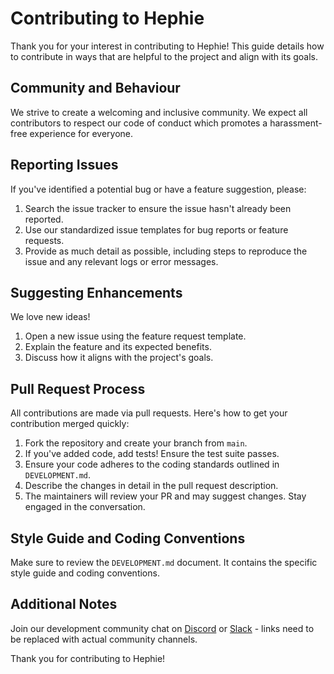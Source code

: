 # Contributing to Hephie

Thank you for your interest in contributing to Hephie! This guide details how to contribute in ways that are helpful to the project and align with its goals.

## Community and Behaviour
We strive to create a welcoming and inclusive community. We expect all contributors to respect our code of conduct which promotes a harassment-free experience for everyone.

## Reporting Issues
If you've identified a potential bug or have a feature suggestion, please:
1. Search the issue tracker to ensure the issue hasn't already been reported.
2. Use our standardized issue templates for bug reports or feature requests.
3. Provide as much detail as possible, including steps to reproduce the issue and any relevant logs or error messages.

## Suggesting Enhancements
We love new ideas!
1. Open a new issue using the feature request template.
2. Explain the feature and its expected benefits.
3. Discuss how it aligns with the project's goals.

## Pull Request Process
All contributions are made via pull requests. Here's how to get your contribution merged quickly:
1. Fork the repository and create your branch from `main`.
2. If you've added code, add tests! Ensure the test suite passes.
3. Ensure your code adheres to the coding standards outlined in `DEVELOPMENT.md`.
4. Describe the changes in detail in the pull request description.
5. The maintainers will review your PR and may suggest changes. Stay engaged in the conversation.

## Style Guide and Coding Conventions
Make sure to review the `DEVELOPMENT.md` document. It contains the specific style guide and coding conventions.

## Additional Notes
Join our development community chat on [Discord](#) or [Slack](#) - links need to be replaced with actual community channels.

Thank you for contributing to Hephie!
